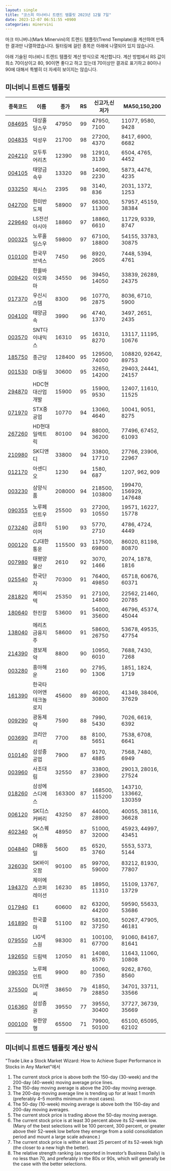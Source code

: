 ```yaml
---
layout: single
title: "코스피 미너비니 트렌드 템플릿 2023년 12월 7일"
date: 2023-12-07 06:51:55 +0900
categories: minervini
---
```

마크 미니버니(Mark Minervini)의 트렌드 템플릿(Trend Template)을 계산하여 만족한 결과만 나열하였습니다. 필터링에 걸린 종목은 아래에 나열되어 있지 않습니다.

아래 기술된 미너비니 트렌드 템플릿 계산 방식으로 계산합니다. 계산 방법에서 RS 값이 최소 70이상이고 80, 90이면 좋다고 하고 있는데 70이상만 결과로 표기하고 80이나 90에 대해서 특별히 더 자세히 보이지는 않습니다.

## 미너비니 트렌드 템플릿

|종목코드|이름|종가|RS|신고가,신저가|MA50,150,200|
|------|---|---|--|---------|------------|
|[084695](https://finance.daum.net/quotes/A084695)|대상홀딩스우|47950|99|47950, 7100|11077, 9580, 9428|
|[004835](https://finance.daum.net/quotes/A004835)|덕성우|21700|98|27200, 4370|8417, 6900, 6682|
|[204210](https://finance.daum.net/quotes/A204210)|모두투어리츠|12390|98|12910, 3130|6504, 4765, 4452|
|[004105](https://finance.daum.net/quotes/A004105)|태양금속우|13320|98|14090, 2230|5873, 4476, 4235|
|[033250](https://finance.daum.net/quotes/A033250)|체시스|2395|98|3140, 836|2031, 1372, 1253|
|[042700](https://finance.daum.net/quotes/A042700)|한미반도체|58900|97|66300, 11300|57957, 45159, 38384|
|[229640](https://finance.daum.net/quotes/A229640)|LS전선아시아|18860|97|18860, 6610|11729, 9339, 8747|
|[000325](https://finance.daum.net/quotes/A000325)|노루홀딩스우|59800|97|67100, 18800|54155, 33783, 30875|
|[010100](https://finance.daum.net/quotes/A010100)|한국무브넥스|7450|96|8920, 2605|7448, 5394, 4761|
|[009420](https://finance.daum.net/quotes/A009420)|한올바이오파마|34550|96|39450, 14050|33839, 26289, 24375|
|[017370](https://finance.daum.net/quotes/A017370)|우신시스템|8300|96|10770, 2875|8036, 6710, 5900|
|[004100](https://finance.daum.net/quotes/A004100)|태양금속|3990|96|4740, 1370|3497, 2651, 2435|
|[003570](https://finance.daum.net/quotes/A003570)|SNT다이내믹스|16310|95|16310, 8270|13117, 11195, 10676|
|[185750](https://finance.daum.net/quotes/A185750)|종근당|128400|95|129500, 74000|108820, 92642, 89753|
|[001530](https://finance.daum.net/quotes/A001530)|DI동일|30600|95|32650, 14200|29403, 24441, 24157|
|[294870](https://finance.daum.net/quotes/A294870)|HDC현대산업개발|15900|95|15900, 9530|12407, 11610, 11525|
|[071970](https://finance.daum.net/quotes/A071970)|STX중공업|10770|94|13060, 4640|10041, 9051, 8275|
|[267260](https://finance.daum.net/quotes/A267260)|HD현대일렉트릭|80100|94|88000, 36200|77496, 67452, 61093|
|[210980](https://finance.daum.net/quotes/A210980)|SK디앤디|33800|94|33800, 17710|27766, 23906, 22967|
|[012170](https://finance.daum.net/quotes/A012170)|아센디오|1230|94|1580, 687|1207, 962, 909|
|[003230](https://finance.daum.net/quotes/A003230)|삼양식품|208000|94|218500, 103800|199470, 156929, 147648|
|[090355](https://finance.daum.net/quotes/A090355)|노루페인트우|25500|93|27200, 10550|19571, 16227, 15778|
|[073240](https://finance.daum.net/quotes/A073240)|금호타이어|5190|93|5770, 2710|4786, 4724, 4449|
|[000120](https://finance.daum.net/quotes/A000120)|CJ대한통운|115500|93|117500, 69800|86020, 81198, 80870|
|[007980](https://finance.daum.net/quotes/A007980)|태평양물산|2610|92|3070, 1466|2074, 1878, 1816|
|[025540](https://finance.daum.net/quotes/A025540)|한국단자|70300|91|76400, 49850|65718, 60676, 60371|
|[281820](https://finance.daum.net/quotes/A281820)|케이씨텍|25350|91|27100, 14800|22562, 21460, 20785|
|[180640](https://finance.daum.net/quotes/A180640)|한진칼|53600|91|54000, 35600|46796, 45374, 45044|
|[138040](https://finance.daum.net/quotes/A138040)|메리츠금융지주|58600|91|58600, 26750|53678, 49535, 47754|
|[214390](https://finance.daum.net/quotes/A214390)|경보제약|8800|90|10950, 6010|7688, 7430, 7268|
|[003280](https://finance.daum.net/quotes/A003280)|흥아해운|2160|90|2795, 1306|1851, 1824, 1719|
|[161390](https://finance.daum.net/quotes/A161390)|한국타이어앤테크놀로지|45600|89|46200, 30800|41349, 38406, 37629|
|[009290](https://finance.daum.net/quotes/A009290)|광동제약|7590|88|7990, 5430|7026, 6619, 6392|
|[003690](https://finance.daum.net/quotes/A003690)|코리안리|7700|88|8100, 5651|7538, 6708, 6641|
|[010140](https://finance.daum.net/quotes/A010140)|삼성중공업|7900|87|9170, 4885|7568, 7480, 6949|
|[003960](https://finance.daum.net/quotes/A003960)|사조대림|32550|87|33800, 23900|29013, 28016, 27524|
|[018260](https://finance.daum.net/quotes/A018260)|삼성에스디에스|163300|87|168500, 115200|143710, 133662, 130359|
|[006120](https://finance.daum.net/quotes/A006120)|SK디스커버리|43250|87|44000, 28900|40055, 38116, 36628|
|[402340](https://finance.daum.net/quotes/A402340)|SK스퀘어|48950|87|51000, 32000|45923, 44997, 43451|
|[004840](https://finance.daum.net/quotes/A004840)|DRB동일|5600|85|6520, 3760|5553, 5373, 5144|
|[326030](https://finance.daum.net/quotes/A326030)|SK바이오팜|90100|85|99700, 59000|83212, 81930, 77807|
|[194370](https://finance.daum.net/quotes/A194370)|제이에스코퍼레이션|16230|85|18950, 11310|15109, 13767, 13729|
|[017940](https://finance.daum.net/quotes/A017940)|E1|60600|82|63200, 44200|59590, 55633, 53686|
|[161890](https://finance.daum.net/quotes/A161890)|한국콜마|51100|82|58100, 37250|50267, 47905, 46181|
|[079550](https://finance.daum.net/quotes/A079550)|LIG넥스원|98300|81|100100, 67700|91060, 84167, 81641|
|[192650](https://finance.daum.net/quotes/A192650)|드림텍|12050|81|14080, 8570|11643, 11060, 10808|
|[090350](https://finance.daum.net/quotes/A090350)|노루페인트|9900|80|10060, 7350|9262, 8760, 8560|
|[375500](https://finance.daum.net/quotes/A375500)|DL이앤씨|38650|79|41850, 28850|34701, 33711, 33566|
|[016360](https://finance.daum.net/quotes/A016360)|삼성증권|39550|77|39550, 30400|37727, 36739, 35669|
|[000100](https://finance.daum.net/quotes/A000100)|유한양행|65500|71|79900, 50100|65100, 65095, 62102|

## 미너비니 트렌드 템플릿 계산 방식

"Trade Like a Stock Market Wizard: How to Achieve Super Performance in Stocks in Any Market"에서

 1. The current stock price is above both the 150-day (30-week) and the 200-day (40-week) moving average price lines.
 1. The 150-day moving average is above the 200-day moving average.
 1. The 200-day moving average line is trending up for at least 1 month (preferably 4–5 months minimum in most cases).
 1. The 50-day (10-week) moving average is above both the 150-day and 200-day moving averages.
 1. The current stock price is trading above the 50-day moving average.
 1. The current stock price is at least 30 percent above its 52-week low. (Many of the best selections will be 100 percent, 300 percent, or greater above their 52-week low before they emerge from a solid consolidation period and mount a large scale advance.)
 1. The current stock price is within at least 25 percent of its 52-week high (the closer to a new high the better).
 1. The relative strength ranking (as reported in Investor’s Business Daily) is no less than 70, and preferably in the 80s or 90s, which will generally be the case with the better selections.
